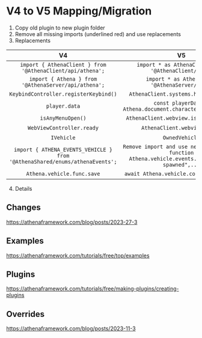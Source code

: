 # V4 to V5 Mapping/Migration

1. Copy old plugin to new plugin folder
2. Remove all missing imports (underlined red) and use replacements
3. Replacements

| V4 | V5 | Client/Server |
|:----:|:-----:|:-----:|
| ```import { AthenaClient } from '@AthenaClient/api/athena';``` | ```import * as AthenaClient from '@AthenaClient/api';```    | Client |
| ```import { Athena } from '@AthenaServer/api/athena';``` | ```import * as Athena from '@AthenaServer/api';```    | Server |
| ```KeybindController.registerKeybind()```  | ```AthenaClient.systems.hotkeys.add()```    | Client |
| ```player.data```  | ```const playerData = Athena.document.character.get(player);```    | Server |
| ```isAnyMenuOpen()```  | ```AthenaClient.webview.isAnyMenuOpen()```    | Client |
| ```WebViewController.ready```  | ```AthenaClient.webview.ready```    | Client |
| ```IVehicle```  | ```OwnedVehicle```    | Shared |
| ```import { ATHENA_EVENTS_VEHICLE } from '@AthenaShared/enums/athenaEvents';```  | ```Remove import and use new autocomplete function Athena.vehicle.events.on("vehicle-spawned",...```    | Shared |
| ```Athena.vehicle.func.save```  | ```await Athena.vehicle.controls.update(```    | Shared |

4. Details

## Changes

https://athenaframework.com/blog/posts/2023-27-3
## Examples

https://athenaframework.com/tutorials/free/top/examples
## Plugins

https://athenaframework.com/tutorials/free/making-plugins/creating-plugins
## Overrides

https://athenaframework.com/blog/posts/2023-11-3



